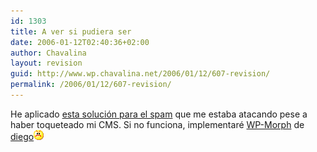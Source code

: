 ```yaml
---
id: 1303
title: A ver si pudiera ser
date: 2006-01-12T02:40:36+02:00
author: Chavalina
layout: revision
guid: http://www.wp.chavalina.net/2006/01/12/607-revision/
permalink: /2006/01/12/607-revision/
---
```

He aplicado <a href="http://www.aaronlogan.com/downloads/htaccess.php" target="_blank">esta solución para el spam</a> que me estaba atacando pese a haber toqueteado mi CMS. Si no funciona, implementaré <a href="http://neuromancer.dif.um.es/blog/index.php?s=wp-morph&#038;submit=Search" target="_blank">WP-Morph</a> de <a href="http://neuromancer.dif.um.es/blog" target="_blank">diego</a>![emo](/imagenes/emoticonos/enfadado.gif)